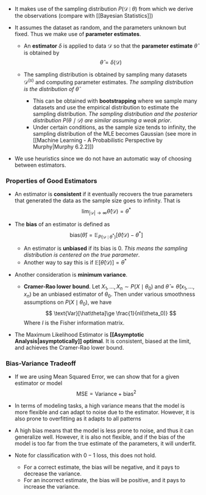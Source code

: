 * It makes use of the sampling distribution $P(\mathcal{D}\mid \theta)$ from which we derive the observations (compare with [[Bayesian Statistics]])
* It assumes the dataset as random, and the parameters unknown but fixed. Thus we make use of **parameter estimates**. 
	* An **estimator** $\delta$ is applied to data $\mathcal{D}$ so that the **parameter estimate** $\hat{\theta}$ is obtained by
	  $$
	  \hat\theta=\delta(\mathcal{D})
	  $$
	  
	* The sampling distribution is obtained by sampling many datasets $\mathcal{D}^{(s)}$ and computing parameter estimates. *The sampling distribution is the distribution of $\hat\theta$* 
		* This can be obtained with **bootstrapping** where we sample many datasets and use the empirical distribution to estimate the sampling distribution. *The sampling distribution and the posterior distribution $P(\theta\mid\mathcal{D})$ are similar assuming a weak prior*.
		* Under certain conditions, as the sample size tends to infinity, the sampling distribution of the MLE becomes Gaussian (see more in [[Machine Learning - A Probabilistic Perspective by Murphy|Murphy 6.2.2]])

* We use heuristics since we do not have an automatic way of choosing between estimators. 
### Properties of Good Estimators
* An estimator is **consistent** if it eventually recovers the true parameters that generated the data as the sample size goes to infinity. That is
  $$
  \lim_{|\mathcal{D}|\to\infty}\hat\theta(\mathcal{D})=\theta^\ast
  $$
  
* The **bias** of an estimator is defined as
  $$
  \text{bias}(\hat{\theta})=\mathbb{E}_{P(\mathcal{D}\mid\theta^\ast)}\left[\hat\theta(\mathcal D) -\theta^{\ast}\right]
  $$
  
	* An estimator is **unbiased** if its bias is $0$. *This means the sampling distribution is centered on the true parameter*.
	* Another way to say this is if $\mathbb{E}[\hat{\theta}(\mathcal D)] = \theta^\ast$
* Another consideration is **minimum variance**. 
	* **Cramer-Rao lower bound**. Let $X_1,\dots, X_n\sim P(X\mid\theta_0)$ and $\hat{\theta}=\hat{\theta}(x_1,\dots, x_n)$ be an unbiased estimator of $\theta_0$. Then under various smoothness assumptions on $P(X\mid\theta_0)$, we have 
	  $$
	  \text{Var}[\hat\theta]\ge \frac{1}{nI(\theta_0)}
	  $$
	  Where $I$ is the Fisher information matrix.
* The Maximum Likelihood Estimator is **[[Asymptotic Analysis|asymptotically]] optimal**. It is consistent, biased at the limit, and achieves the Cramer-Rao lower bound.
### Bias-Variance Tradeoff
* If we are using Mean Squared Error, we can show that for a given estimator or model
  $$
  \text{MSE}=\text{Variance}+\text{bias}^2
  $$
  
* In terms of modeling tasks, a high variance means that the model is more flexible and can adapt to noise due to the estimator. However, it is also prone to overfitting as it adapts to all patterns
* A high bias means that the model is less prone to noise, and thus it can generalize well. However, it is also not flexible, and if the bias of the model is too far from the true estimate of the parameters, it will underfit.
* Note for classification with $0-1$ loss, this does not hold.
	* For a correct estimate, the bias will be negative, and it pays to decrease the variance.
	* For an incorrect estimate, the bias will be positive, and it pays to increase the variance.